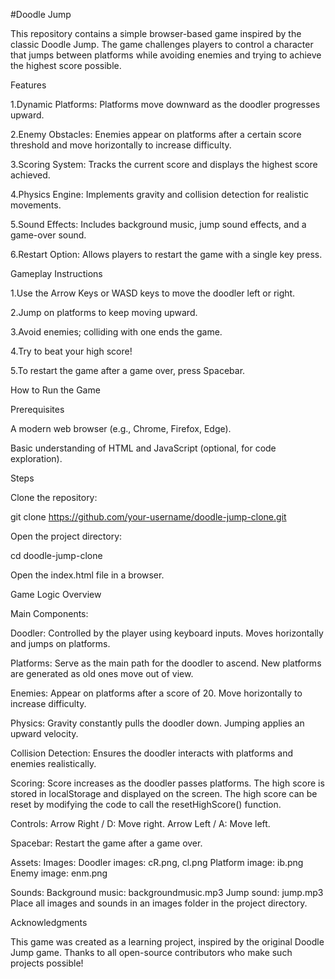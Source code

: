 #Doodle Jump

This repository contains a simple browser-based game inspired by the classic Doodle Jump. The game challenges players to control a character that jumps between platforms while avoiding enemies and trying to achieve the highest score possible.

Features

1.Dynamic Platforms: Platforms move downward as the doodler progresses upward.

2.Enemy Obstacles: Enemies appear on platforms after a certain score threshold and move horizontally to increase difficulty.

3.Scoring System: Tracks the current score and displays the highest score achieved.

4.Physics Engine: Implements gravity and collision detection for realistic movements.

5.Sound Effects: Includes background music, jump sound effects, and a game-over sound.

6.Restart Option: Allows players to restart the game with a single key press.


Gameplay Instructions

1.Use the Arrow Keys or WASD keys to move the doodler left or right.

2.Jump on platforms to keep moving upward.

3.Avoid enemies; colliding with one ends the game.

4.Try to beat your high score!

5.To restart the game after a game over, press Spacebar.


How to Run the Game

Prerequisites

A modern web browser (e.g., Chrome, Firefox, Edge).

Basic understanding of HTML and JavaScript (optional, for code exploration).

Steps

Clone the repository:

git clone https://github.com/your-username/doodle-jump-clone.git

Open the project directory:

cd doodle-jump-clone

Open the index.html file in a browser.

Game Logic Overview

Main Components:

Doodler:
Controlled by the player using keyboard inputs.
Moves horizontally and jumps on platforms.

Platforms:
Serve as the main path for the doodler to ascend.
New platforms are generated as old ones move out of view.

Enemies:
Appear on platforms after a score of 20.
Move horizontally to increase difficulty.

Physics:
Gravity constantly pulls the doodler down.
Jumping applies an upward velocity.

Collision Detection:
Ensures the doodler interacts with platforms and enemies realistically.

Scoring:
Score increases as the doodler passes platforms.
The high score is stored in localStorage and displayed on the screen.
The high score can be reset by modifying the code to call the resetHighScore() function.

Controls:
Arrow Right / D: Move right.
Arrow Left / A: Move left.

Spacebar: Restart the game after a game over.

Assets:
  Images:
    Doodler images: cR.png, cl.png
    Platform image: ib.png
    Enemy image: enm.png

  Sounds:
    Background music: backgroundmusic.mp3
    Jump sound: jump.mp3
    Place all images and sounds in an images folder in the project directory.



Acknowledgments

This game was created as a learning project, inspired by the original Doodle Jump game. Thanks to all open-source contributors who make such projects possible!

